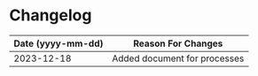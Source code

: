 # Changelog

| Date (yyyy-mm-dd) | 	Reason For Changes          |
|-------------------|------------------------------|
| 2023-12-18        | Added document for processes |
